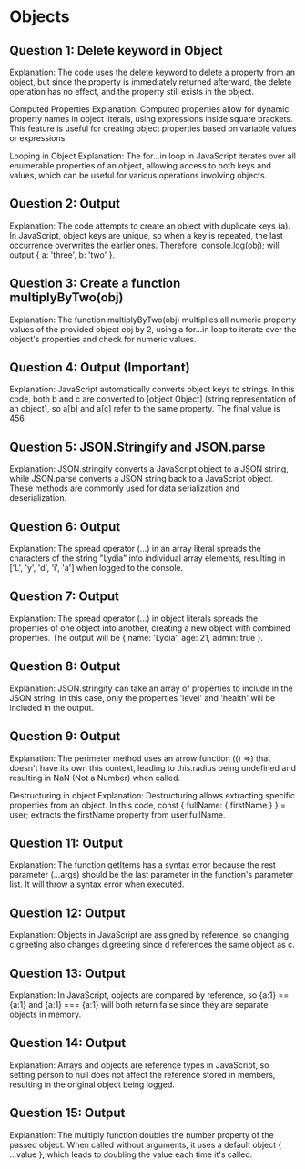 # Objects

## Question 1: Delete keyword in Object
Explanation: The code uses the delete keyword to delete a property from an object, but since the property is immediately returned afterward, the delete operation has no effect, and the property still exists in the object.

Computed Properties
Explanation: Computed properties allow for dynamic property names in object literals, using expressions inside square brackets. This feature is useful for creating object properties based on variable values or expressions.

Looping in Object
Explanation: The for...in loop in JavaScript iterates over all enumerable properties of an object, allowing access to both keys and values, which can be useful for various operations involving objects.

## Question 2: Output
Explanation: The code attempts to create an object with duplicate keys (a). In JavaScript, object keys are unique, so when a key is repeated, the last occurrence overwrites the earlier ones. Therefore, console.log(obj); will output { a: 'three', b: 'two' }.

## Question 3: Create a function multiplyByTwo(obj)
Explanation: The function multiplyByTwo(obj) multiplies all numeric property values of the provided object obj by 2, using a for...in loop to iterate over the object's properties and check for numeric values.

## Question 4: Output (Important)
Explanation: JavaScript automatically converts object keys to strings. In this code, both b and c are converted to [object Object] (string representation of an object), so a[b] and a[c] refer to the same property. The final value is 456.

## Question 5: JSON.Stringify and JSON.parse
Explanation: JSON.stringify converts a JavaScript object to a JSON string, while JSON.parse converts a JSON string back to a JavaScript object. These methods are commonly used for data serialization and deserialization.

## Question 6: Output
Explanation: The spread operator (...) in an array literal spreads the characters of the string "Lydia" into individual array elements, resulting in ['L', 'y', 'd', 'i', 'a'] when logged to the console.

## Question 7: Output
Explanation: The spread operator (...) in object literals spreads the properties of one object into another, creating a new object with combined properties. The output will be { name: 'Lydia', age: 21, admin: true }.

## Question 8: Output
Explanation: JSON.stringify can take an array of properties to include in the JSON string. In this case, only the properties 'level' and 'health' will be included in the output.

## Question 9: Output
Explanation: The perimeter method uses an arrow function (() =>) that doesn't have its own this context, leading to this.radius being undefined and resulting in NaN (Not a Number) when called.

Destructuring in object
Explanation: Destructuring allows extracting specific properties from an object. In this code, const { fullName: { firstName } } = user; extracts the firstName property from user.fullName.

## Question 11: Output
Explanation: The function getItems has a syntax error because the rest parameter (...args) should be the last parameter in the function's parameter list. It will throw a syntax error when executed.

## Question 12: Output
Explanation: Objects in JavaScript are assigned by reference, so changing c.greeting also changes d.greeting since d references the same object as c.

## Question 13: Output
Explanation: In JavaScript, objects are compared by reference, so {a:1} == {a:1} and {a:1} === {a:1} will both return false since they are separate objects in memory.

## Question 14: Output
Explanation: Arrays and objects are reference types in JavaScript, so setting person to null does not affect the reference stored in members, resulting in the original object being logged.

## Question 15: Output
Explanation: The multiply function doubles the number property of the passed object. When called without arguments, it uses a default object { ...value }, which leads to doubling the value each time it's called.